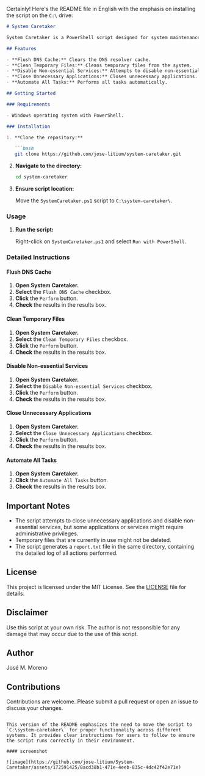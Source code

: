 Certainly! Here's the README file in English with the emphasis on installing the script on the `C:\` drive:

```markdown
# System Caretaker

System Caretaker is a PowerShell script designed for system maintenance and optimization tasks.

## Features

- **Flush DNS Cache:** Clears the DNS resolver cache.
- **Clean Temporary Files:** Cleans temporary files from the system.
- **Disable Non-essential Services:** Attempts to disable non-essential services.
- **Close Unnecessary Applications:** Closes unnecessary applications.
- **Automate All Tasks:** Performs all tasks automatically.

## Getting Started

### Requirements

- Windows operating system with PowerShell.

### Installation

1. **Clone the repository:**

   ```bash
   git clone https://github.com/jose-litium/system-caretaker.git
   ```

2. **Navigate to the directory:**

   ```bash
   cd system-caretaker
   ```

3. **Ensure script location:**

   Move the `SystemCaretaker.ps1` script to `C:\system-caretaker\`.

### Usage

1. **Run the script:**

   Right-click on `SystemCaretaker.ps1` and select `Run with PowerShell`.

### Detailed Instructions

#### Flush DNS Cache

1. **Open System Caretaker.**
2. **Select** the `Flush DNS Cache` checkbox.
3. **Click** the `Perform` button.
4. **Check** the results in the results box.

#### Clean Temporary Files

1. **Open System Caretaker.**
2. **Select** the `Clean Temporary Files` checkbox.
3. **Click** the `Perform` button.
4. **Check** the results in the results box.

#### Disable Non-essential Services

1. **Open System Caretaker.**
2. **Select** the `Disable Non-essential Services` checkbox.
3. **Click** the `Perform` button.
4. **Check** the results in the results box.

#### Close Unnecessary Applications

1. **Open System Caretaker.**
2. **Select** the `Close Unnecessary Applications` checkbox.
3. **Click** the `Perform` button.
4. **Check** the results in the results box.

#### Automate All Tasks

1. **Open System Caretaker.**
2. **Click** the `Automate All Tasks` button.
3. **Check** the results in the results box.

## Important Notes

- The script attempts to close unnecessary applications and disable non-essential services, but some applications or services might require administrative privileges.
- Temporary files that are currently in use might not be deleted.
- The script generates a `report.txt` file in the same directory, containing the detailed log of all actions performed.

## License

This project is licensed under the MIT License. See the [LICENSE](LICENSE) file for details.

## Disclaimer

Use this script at your own risk. The author is not responsible for any damage that may occur due to the use of this script.

## Author

José M. Moreno

## Contributions

Contributions are welcome. Please submit a pull request or open an issue to discuss your changes.
```

This version of the README emphasizes the need to move the script to `C:\system-caretaker\` for proper functionality across different systems. It provides clear instructions for users to follow to ensure the script runs correctly in their environment.

#### screenshot

![image](https://github.com/jose-litium/System-Caretaker/assets/172591425/8acd38b1-471e-4eeb-835c-4dc42f42e71e)
